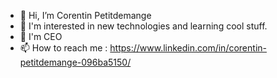 - 👋 Hi, I’m Corentin Petitdemange
- 👀 I'm interested in new technologies and learning cool stuff.
- 👷 I'm CEO 
- 📫 How to reach me : https://www.linkedin.com/in/corentin-petitdemange-096ba5150/
